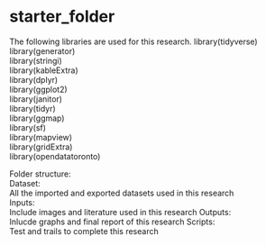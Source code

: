 # starter_folder

The following libraries are used for this research.
library(tidyverse)  
library(generator)  
library(stringi)  
library(kableExtra)  
library(dplyr)  
library(ggplot2)  
library(janitor)  
library(tidyr)  
library(ggmap)  
library(sf)  
library(mapview)  
library(gridExtra)  
library(opendatatoronto)  
  
  
Folder structure:  
Dataset:  
All the imported and exported datasets used in this research  
Inputs:  
Include images and literature used in this research
Outputs:  
Inlucde graphs and final report of this research
Scripts:  
Test and trails to complete this research